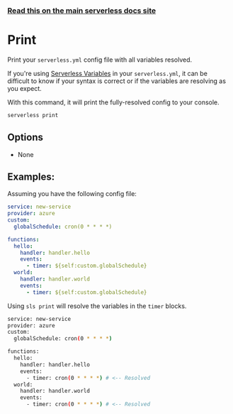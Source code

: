 <!--
title: Serverless Framework Commands - Azure - Print
menuText: Print
menuOrder: 13
description: Print your config with all variables resolved for debugging
layout: Doc
-->

<!-- DOCS-SITE-LINK:START automatically generated  -->
### [Read this on the main serverless docs site](https://www.serverless.com/framework/docs/providers/azure/cli-reference/print)
<!-- DOCS-SITE-LINK:END -->

# Print

Print your `serverless.yml` config file with all variables resolved.

If you're using [Serverless Variables](https://serverless.com/framework/docs/providers/azure/guide/variables/)
in your `serverless.yml`, it can be difficult to know if your syntax is correct
or if the variables are resolving as you expect.

With this command, it will print the fully-resolved config to your console.

```bash
serverless print
```

## Options

- None

## Examples:

Assuming you have the following config file:

```yml
service: new-service
provider: azure
custom:
  globalSchedule: cron(0 * * * *)

functions:
  hello:
    handler: handler.hello
    events:
      - timer: ${self:custom.globalSchedule}
  world:
    handler: handler.world
    events:
      - timer: ${self:custom.globalSchedule}
```

Using `sls print` will resolve the variables in the `timer` blocks.

```bash
service: new-service
provider: azure
custom:
  globalSchedule: cron(0 * * * *)

functions:
  hello:
    handler: handler.hello
    events:
      - timer: cron(0 * * * *) # <-- Resolved
  world:
    handler: handler.world
    events:
      - timer: cron(0 * * * *) # <-- Resolved
```
